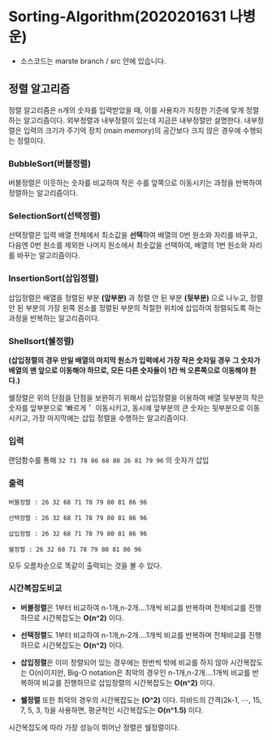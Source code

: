 # Sorting-Algorithm(2020201631 나병운)

* 소스코드는 marste branch / src 안에 있습니다.

## 정렬 알고리즘
정렬 알고리즘은 n개의 숫자를 입력받았을 때, 이를 사용자가 지정한 기준에 맞게 정렬하는 알고리즘이다.
외부정렬과 내부정렬이 있는데 지금은 내부정렬만 설명한다.
내부정렬은 입력의 크기가 주기억 장치 (main memory)의 공간보다 크지 않은 경우에 수행되는 정렬이다.


### BubbleSort(버블정렬)
버블정렬은 이웃하는 숫자를 비교하여 작은 수를 앞쪽으로 이동시키는 과정을 반복하여 정렬하는 알고리즘이다.


### SelectionSort(선택정렬)
선택정렬은 입력 배열 전체에서 최소값을 **선택**하여 배열의 0번 원소와 자리를 바꾸고, 다음엔 0번 원소를 제외한 나머지 원소에서 최솟값을 선택하여, 배열의 1번 원소와 자리를 바꾸는 알고리즘이다.

### InsertionSort(삽입정렬)
삽입정렬은 배열을 정렬된 부분 **(앞부분)** 과 정렬 안 된 부분 **(뒷부분)** 으로 나누고, 정렬 안 된 부분의 가장 왼쪽 원소를 정렬된 부분의 적절한 위치에 삽입하여 정렬되도록 하는 과정을 반복하는 알고리즘이다.

### Shellsort(쉘정렬)
**(삽입정렬의 경우 만일 배열의 마지막 원소가 입력에서 가장 작은 숫자일 경우 그 숫자가 배열의 맨 앞으로 이동해야 하므로, 모든 다른 숫자들이 1칸 씩 오른쪽으로 이동해야 한다.)**

쉘정렬은 위의 단점을 단점을 보완하기 위해서 삽입정렬을 이용하여 배열 뒷부분의 작은 숫자를 앞부분으로 ‘빠르게＇ 이동시키고, 동시에 앞부분의 큰 숫자는 뒷부분으로 이동시키고, 가장 마지막에는 삽입 정렬을 수행하는 알고리즘이다.

### 입력
랜덤함수를 통해 `32 71 78 86 68 80 26 81 79 96` 의 숫자가 삽입 

### 출력
```
버블정렬 : 26 32 68 71 78 79 80 81 86 96 

선택정렬 : 26 32 68 71 78 79 80 81 86 96 

삽입정렬 : 26 32 68 71 78 79 80 81 86 96 

쉘정렬 : 26 32 68 71 78 79 80 81 86 96 
```

모두 오름차순으로 똑같이 출력되는 것을 볼 수 있다.

### 시간복잡도비교
* **버블정렬**은 1부터 비교하여 n-1개,n-2개....1개씩 비교를 반복하며 전체비교를 진행하므로 시간복잡도는 **O(n^2)** 이다.

* **선택정렬**도 1부터 비교하여 n-1개,n-2개....1개씩 비교를 반복하며 전체비교를 진행하므로 시간복잡도는 **O(n^2)** 이다.

* **삽입정렬**은 이미 정렬되어 있는 경우에는 한번씩 밖에 비교를 하지 않아 시간복잡도는 O(n)이지만, Big-O notation은 최악의 경우인 n-1개,n-2개....1개씩 비교를 반복하여 비교를 진행하므로 삽입정렬의 시간복잡도는 **O(n^2)** 이다.

* **쉘정렬** 또한 최악의 경우의 시간복잡도는 **(O^2)** 이다. 히바드의 간격(2k-1, ⋯, 15, 7, 5, 3, 1)을 사용하면, 평균적인 시간복잡도는 **O(n^1.5)** 이다.

시간복잡도에 따라 가장 성능이 뛰어난 정렬은 쉘정렬이다.

